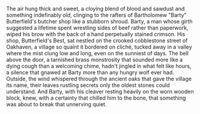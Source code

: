 The air hung thick and sweet, a cloying blend of blood and sawdust and something indefinably *old*, clinging to the rafters of Bartholomew "Barty" Butterfield's butcher shop like a stubborn shroud.  Barty, a man whose girth suggested a lifetime spent wrestling sides of beef rather than paperwork, wiped his brow with the back of a hand perpetually stained crimson.  His shop, Butterfield's Best, sat nestled on the crooked cobblestone street of Oakhaven, a village so quaint it bordered on cliché, tucked away in a valley where the mist clung low and long, even on the sunniest of days.  The bell above the door, a tarnished brass monstrosity that sounded more like a dying cough than a welcoming chime, hadn't jingled in what felt like hours, a silence that gnawed at Barty more than any hungry wolf ever had.  Outside, the wind whispered through the ancient oaks that gave the village its name, their leaves rustling secrets only the oldest stones could understand.  And Barty, with his cleaver resting heavily on the worn wooden block, knew, with a certainty that chilled him to the bone, that something was about to break that unnerving quiet.
